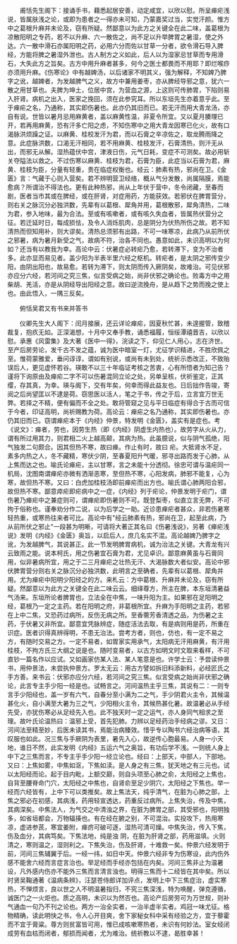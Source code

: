<!-- { "loadSidebar": true } -->
　　甫恬先生阁下：接诵手书，藉悉起居安善，动定咸宜，以欣以慰。所呈瘅疟浅说，皆属肤浅之论，或即为患者之一得亦未可知，乃蒙嘉奖过当，实觉汗颜。惟方中之葛根升麻并未论及，窃有所疑。然鄙意以为此方之关键全在此二味，盖葛根为凉散阳明之专药，若不以升麻、六一散佐之，尚不足以升举脾胃之暑湿，使之外达。六一散中滑石亦属阳明之药，必用六分而佐以甘草一分者，欲令滑石导入脾经，方能将脾之暑湿外泄也。古人制方之义如此，后人以为湿家忌甘草而专用滑石，大失此方之旨矣。古方中用升麻者甚多，何今之医士都畏而不用耶？即烂喉痧亦须用升麻。《伤寒论》中有越婢汤，以后诸家不明其义，强为解释，不知婢乃脾字之讹，越婢者，为发越脾气之义，故方中兼用姜枣，亦从脾经导邪之意，犹六一散之用甘草也。夫脾为坤土，位居中宫，为营血之源，上这则可传肺胃，下陷则易入肝肾。病机之出入，医家之挽回，须在此参究耳。所以东垣先生亦着意乎此。至于瘅疟之名，乃通称，其实即伤暑也。此亦仍其旧而已。若无汗而用大青龙汤，亦自有说。世皆以暑月忌用麻黄者，盖以麻黄性温，非夏令所宜。又以夏月腠理已开，若再用麻黄，恐有汗多亡阳之虑，不知伤寒中之用大青龙因寒已化火，故有口渴脉洪烦躁之证。以麻黄、桂校发汗为君，而以石膏之辛凉佐之，取龙腾雨降之意。此症脉洪数，口渴无汗相同，若不用麻黄、桂枝发汗，石膏清热，则汘无从出，而邪无从解。湿热蕴伏中宫，津液日伤，元气日耗，变症不可测矣。故必用斩关夺隘法以救之。不过伤寒以麻黄、桂枝为君，石膏为臣，此症当以石膏为君，麻黄、桂枝为臣，分量有轻重，贵在临症权衡也。经云：肺素有热，邪尚在卫。《金匮》言：气藏于心则入营矣。若不辨明营卫经络，概从气分发散，尚属隔膜，焉能愈病？所谓治不得法也。更有此种热邪，尚从上年伏于营中，冬令闭藏，至春而剧，医者当市其或在脾经，或在肝肾，对症用药，方能获效。若邪伏在脾胃营分，则右关之脉沉分必独洪数，先辈有以葛根、犀角并用，葛根散邪，犀角清热，二味为君，参入地味，最为合法。至或有咳嗽者，或有咳久失血者，皆属热伏营分之征。若迁延时日，每成损怯，及令人消烁肌肉，总是阴分为伏热所伤之故。若不知清热而但知用补，则大谬矣。清热总须邪有出路，不可一味寒凉，此病乃从前所伏之邪暑，病为暑月新受之气，故病不符，治各不同也。愚意如此，未识高明以为何如？还当有以教我为幸。高论中云：伏暑症必转疟乃愈，若转滞下，变为不治者多。此亦显而易见者。盖少阳为半表半里六经之枢机。转疟者，是太阴之邪传变少阳，由阴出阳也，故易愈。若转为滞下，则太阴而传入厥阴矣，故难治。可见伏邪亦应分六经，若河间之究三焦，似言受病之始，尚非伏邪之确论也。败毒方中之用柴胡、羌活，亦是从阴经导出阳经之意。故曰逆流挽舟，是从趋下之势而挽之使上也。由此悟入，一隅三反矣。

　　俯恬吴君又有书来并答书

　　仪卿先生大人阁下：闰月接展，还云详论瘅疟，因夏秋忙甚，未遑握管，致稽裁复，抱疚无如。正深渴想，十月中又奉手教，诵悉福履，恒绥潭禧晋吉，以欣以慰。承惠《风雷集》及大著《医中一得》，浣读之下，仰见仁人用心，志在济世。至产后房劳论，发千古不发之蕴，诚为医中暗室一灯，尤征学识精进，不胜欣佩之至。惟荷蒙雅爱，垂问谆谆，谓如有别说，或尚有未到处，统祈示悉改正，不致贻误后人，更见虚怀若谷。瑛敢不以三十年临证考核之苦衷，心有所悟者为知己告？谨将下询原由及瘅疟二字不可以伤暑混同立论之处，另单呈核，伏祈鉴定，正其缨，存其真，为幸。瑛与阁下，交有年矣，何幸而得此益友也。日后拙作告竣，寄阅之后尚望匡以不逮是荷。窃思医以活人，笔之于书，传之于后，立言宜万世无弊。若择之不精，便有偏而不全之处。敢将管窥之见与平日临症有得合于古而可信于今者，印证高明，尚祈赐教为荷。高论云：瘅疟之名乃通称，其实即伤暑也。亦仍其旧而已。窃谓瘅疟本于《内经》仲景，特发明《金匮》，盖实有是症也。考《说文》：瘅者，劳也，因劳生热（即《内经》阴虚生内热也）。故劳字从火从力，谓有所过用其力，则君相二火上越高颠，其病为热。此虽臆说，似与阴气孤绝，阳气独发二句颇合。因其但热不寒，故曰瘅。作止有时，故曰 疟。大抵肾水不足，素多内热之人，冬不藏精，寒伏少阴，至春夏阳升气暖，邪寻出路而发于心肺，从上焦而达之也。喻氏论瘅疟，主以甘寒，言之未能十分透彻。徐忠可谓与温疟同一机局，沈图南谓瘅疟亦微有洒渐恶寒，至但热不寒，心阳发病，肺邪不能复，心为寒，故但热不寒。又曰：白虎加桂枝汤即前瘅疟而出方也。喻氏谓心肺两阳合邪，故但热不寒。鄙意瘁疟即疟病中之一症，《内经》列于疟论，仲景发明于疟门，谓伤暑乃瘅疟中之兼症则可，谓瘅疟即伤暑则不可。既登梨枣，似直立言无弊，不可拘于俗称也。谨奉劝分作二说，以为后学之一助。近诊患瘅疟者甚众，非若伤暑寒轻热重，或寒热往来者可比。高论中有"经云肺素有热，邪尚在卫，起至此病，乃从前所伏之邪止"一段甚为明晰，可请将大著正其名曰《伤暑浅说》，另著《瘅疟浅说》发明《内经》《金匮》奥旨，以启后人，庶几名实不混。高论越婢乃脾字之讹，为发越脾气，其说甚正。此一节发明脾胃病机，诚为治法之关键。大青龙有兴云致雨之能。说本柯氏，用之伤暑宜石膏为君，尤见卓识。鄙意麻黄虽与石膏同用，似非暑病所宜，用之于二三月瘅疟之壮热无汗、大渴脉数大者似安。高论中邪伏脾胃营分则右关之脉沉分必独洪数，此明言之至确者，先辈有以葛根、犀角并用。尤为瘅疟中阳明少阳经之的方。来札云：方中葛根、升麻并未论及，窃有所疑。然鄙意以为此方之关键全在此二味云云。细绎尊方，所主在脾，本东垣清暑益气汤来。东垣所论者脾胃也，立法全在中焦，一味升阳为主。如果邪在足阳明之经，葛根乃一定之主药。若在阳明之府，非葛根所宜。升麻为手阳明之主药，若邪在上中二焦，又恐药过病所，反伤无病之所。至香薷芳香清透之品，为伤暑之主药，于伏暑又非所宜。鄙意宜凭脉辨症，随症活法去取，有是病则用是药，所重在识症。医者识得真辨得明，不患无治法。尝考方者，则也，仿也，有一定不易之方，有随时交易之方。一定不易者，如胃家实用承气，太阳病无汗用麻黄，有汗用桂枝，不拘方氏三大纲之说是也。随时变易者，以古方如明文时文取来看样，不可直钞一篇名作以应试。又如画家仿某人法、某人笔意是也。许学士云：予尝读仲景书，用仲景法，未尝执仲景方。罗太无云：用古方譬如拆旧料添新料，必经匠氏之手方善。来书云：伏邪亦应分六经，若河间之究三焦。似言受病之始尚非伏邪之确论，此言专主手少阳一经是也。试畅言之。河间温热主乎三焦，其说有二：一则专言手少阳经也，盖一岁有六气，自春分至小满为二之气，手少阴君火主令，其候温甚化火，自小满至大暑为三之气，少阳相火主令，其候热甚化暑。故温暑必从手经先受，亦犹伤寒必从足经先入也。此不独天时一定之运气，亦人身同气相求之至理。故叶氏论温热曰：温邪上受，首先犯肺。力辨以足经药治手经病之谬。又日：河间法至精至妙，后医未读其书，焉能治病臻效。惜乎专以陶书六经治病等语，其叹服也如此。况三焦与手厥阴为表里，暑先入心，故逆传心胞最易。人身一小天地，谁日不然，此实发明《内经》五运六气之奥旨，有功后学不浅。一则统人身上中下之三焦而言，不专主乎手少阳一经立论也。经曰：上部天，中部人，下部地。又曰：上焦如雾，中焦如沤，下焦如渎。是人身之有三焦，犹天地之有三元也。试以太阳经而论。起于目内毗，上额交巅，则自头项至心肺之俞，太阳经之上焦也，自背至腰脊命门穴，太阳经之中焦也，自肾俞至足少阴穴，太阳经之下焦也。举一经而六经皆有，上中下可以类推矣。故上焦法天，纯乎清气，在脏为心肺之部，上焦之邪必在初感，其病浅，药用轻宣透达，药重反过病所。上焦失治，传及中焦，其病深矣。中焦法人，为气交之中清浊之界，在脏为脾胃之部，其受邪也，阳明独多，如省垣都会，万物辐揍也。有在经在腑之别，不可混治。实投攻下，热用寒凉，虚进参芪，寒宜姜附，瘅疠可破可逐，湿热可清可燥。中焦失治，传入下焦，伤及血分，其病笃矣。下焦法地，纯是浊 阴，在脏为肝肾之部，药用滋填。火则清之，寒则温之，湿则利之。下焦失治，伤及肝肾，十难救一矣。仲景六经发明于前，河间三焦辅翼于后。一经一纬，如日中天。仲景六经非专为伤寒设，此内伤外感不能舍六经而言症言治也。举足经而手经亦包括在内矣。河间三焦非止为温暑设，凡外感内伤亦不能外三焦而言清言浊也。明得三焦而十二经皆在其中矣。所以时贤吴鞠通著《温病条辨》，汪瑟苍侍郎详加评点，发明上中下三焦症治，虚实寒热，不惮烦言，良以世之人不明温暑指归，不究三焦深浅，特为唤醒，弹克遵循，诚医门之一火炬也。质之高明，未识以为然否也。高论产后房劳可为万世规，则补气通血一句乃不刊之论也。两方一治全实者，一治半虚半实者。鸡冠一味尤征。格物精确，读此明快之书，令人心开目爽，舍下家秘女科中采有经验之方，宜于藜霍而不宜于膏粱。尊方则贫富皆可用，惟已成咳嗽寒热者，未识有何妙法。室女经闭成劳有血枯而闭者，郁损而闻者，尤为难治。统祈教以不逮，曷胜幸甚！

